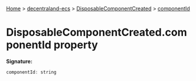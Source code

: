 [Home](./index) &gt; [decentraland-ecs](./decentraland-ecs.md) &gt; [DisposableComponentCreated](./decentraland-ecs.disposablecomponentcreated.md) &gt; [componentId](./decentraland-ecs.disposablecomponentcreated.componentid.md)

# DisposableComponentCreated.componentId property


**Signature:**
```javascript
componentId: string
```
